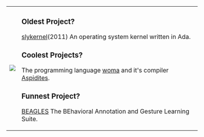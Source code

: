 <table>
<tr>
</tr>
<tr>
<td>

  <img style="float: center;" src="https://github-readme-stats.vercel.app/api/top-langs/?username=rjdbcm&exclude_repo=BEAGLES,darkflow,dear-github-2.0,contracts&theme=nord&langs_count=10">
  
</td>
<td>

### Oldest Project?
  [slykernel](https://github.com/rjdbcm/slykernel)(2011) An operating system kernel written in Ada.
  
### Coolest Projects?
  The programming language [woma](https://github.com/rjdbcm/woma) and it's compiler [Aspidites](https://github.com/rjdbcm/Aspidites).

### Funnest Project?
  [BEAGLES](https://github.com/rjdbcm/BEAGLES) The BEhavioral Annotation and Gesture Learning Suite.


</td>
</tr>
</table>

<!--
**rjdbcm/rjdbcm** is a ✨ _special_ ✨ repository because its `README.md` (this file) appears on your GitHub profile.

Here are some ideas to get you started:

- 🔭 I’m currently working on ...
- 🌱 I’m currently learning ...
- 👯 I’m looking to collaborate on ...
- 🤔 I’m looking for help with ...
- 💬 Ask me about ...
- 📫 How to reach me: ...
- 😄 Pronouns: ...
- ⚡ Fun fact: ...
-->
